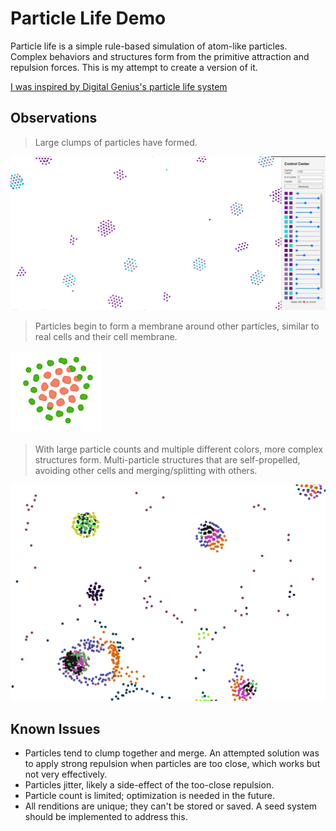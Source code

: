# Particle Life Demo
Particle life is a simple rule-based simulation of atom-like particles. Complex behaviors and structures form from the primitive attraction and repulsion forces. This is my attempt to create a version of it.

[I was inspired by Digital Genius's particle life system](https://www.youtube.com/watch?v=4vk7YvBYpOs&t=305s)

## Observations
>Large clumps of particles have formed.

![Clumps of particles](./assets/demo_of_clumps.png)

>Particles begin to form a membrane around other particles, similar to real cells and their cell membrane.

![Particles in the structure of a cell](./assets/membrane.png)

>With large particle counts and multiple different colors, more complex structures form. Multi-particle structures that are self-propelled, avoiding other cells and merging/splitting with others.

![Multiple complex self-propelled structures](./assets/complex_structures.png)

## Known Issues
- Particles tend to clump together and merge. An attempted solution was to apply strong repulsion when particles are too close, which works but not very effectively.
- Particles jitter, likely a side-effect of the too-close repulsion.
- Particle count is limited; optimization is needed in the future.
- All renditions are unique; they can't be stored or saved. A seed system should be implemented to address this.